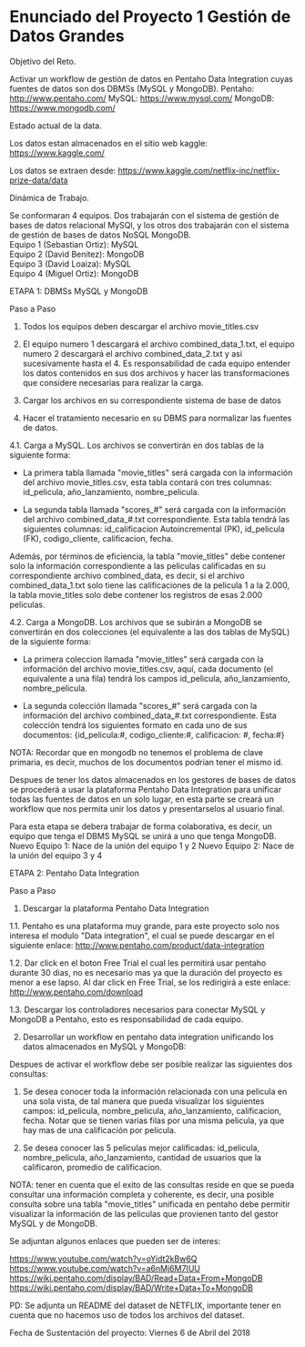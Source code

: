 # Enunciado del Proyecto 1 Gestión de Datos Grandes

Objetivo del Reto.

Activar un workflow de gestión de datos en Pentaho Data Integration cuyas fuentes de datos son dos DBMSs (MySQL y MongoDB).
Pentaho: http://www.pentaho.com/
MySQL: https://www.mysql.com/
MongoDB: https://www.mongodb.com/

Estado actual de la data.

Los datos estan almacenados en el sitio web kaggle: https://www.kaggle.com/

Los datos se extraen desde: https://www.kaggle.com/netflix-inc/netflix-prize-data/data

Dinámica de Trabajo.

Se conformaran 4 equipos. Dos trabajarán con el sistema de gestión de bases de datos relacional MySQl, y los otros dos trabajarán con el sistema de gestión de bases
de datos NoSQL MongoDB.
<br>Equipo 1 (Sebastian Ortiz): MySQL
<br>Equipo 2 (David Benitez): MongoDB
<br>Equipo 3 (David Loaiza): MySQL
<br>Equipo 4 (Miguel Ortiz): MongoDB


ETAPA 1: DBMSs MySQL y MongoDB

Paso a Paso

1. Todos los equipos deben descargar el archivo movie_titles.csv

2. El equipo numero 1 descargará el archivo combined_data_1.txt, el equipo numero 2 descargará el archivo combined_data_2.txt y asi 
sucesivamente hasta el 4. Es responsabilidad de cada equipo entender los datos contenidos en sus dos archivos y hacer las transformaciones que considere necesarias
para realizar la carga.

3. Cargar los archivos en su correspondiente sistema de base de datos

4. Hacer el tratamiento necesario en su DBMS para normalizar las fuentes de datos.

4.1. Carga a MySQL. Los archivos se convertirán en dos tablas de la siguiente forma:

- La primera tabla llamada "movie_titles" será cargada con la información del archivo movie_titles.csv, esta tabla contará con tres columnas: id_pelicula, año_lanzamiento, nombre_pelicula.

- La segunda tabla llamada "scores_#" será cargada con la información del archivo combined_data_#.txt correspondiente. Esta tabla tendrá las siguientes columnas: 
id_calificacion Autoincremental (PK), id_pelicula (FK), codigo_cliente, calificacion, fecha.

Además, por términos de eficiencia, la tabla "movie_titles" debe contener solo la información correspondiente a las peliculas calificadas en su correspondiente archivo
combined_data, es decir, si el archivo combined_data_1.txt solo tiene las calificaciones de la pelicula 1 a la 2.000, la tabla movie_titles solo debe contener los registros de esas 2.000 peliculas.

4.2. Carga a MongoDB. Los archivos que se subirán a MongoDB se convertirán en dos colecciones (el equivalente a las dos tablas de MySQL) de la siguiente forma:

- La primera coleccion llamada "movie_titles" será cargada con la información del archivo movie_titles.csv, aquí, cada documento (el equivalente a una fila)
tendrá los campos id_pelicula, año_lanzamiento, nombre_pelicula.

- La segunda colección llamada "scores_#" será cargada con la información del archivo combined_data_#.txt correspondiente.
Esta colección tendrá los siguientes formato en cada uno de sus documentos:
{id_pelicula:#, codigo_cliente:#, calificacion: #, fecha:#}

NOTA: Recordar que en mongodb no tenemos el problema de clave primaria, es decir, muchos de los documentos podrian tener el mismo id.


Despues de tener los datos almacenados en los gestores de bases de datos se procederá a usar la plataforma Pentaho Data Integration para 
unificar todas las fuentes de datos en un solo lugar, en esta parte se creará un workflow que nos permita unir los datos y presentarselos al usuario final.

Para esta etapa se debera trabajar de forma colaborativa, es decir, un equipo que tenga el DBMS MySQL se unirá a uno que tenga MongoDB.
Nuevo Equipo 1: Nace de la unión del equipo 1 y 2
Nuevo Equipo 2: Nace de la unión del equipo 3 y 4



ETAPA 2: Pentaho Data Integration

Paso a Paso

1. Descargar la plataforma Pentaho Data Integration 

1.1. Pentaho es una plataforma muy grande, para este proyecto solo nos interesa el modulo "Data integration", el cual se puede descargar en el siguiente enlace:
http://www.pentaho.com/product/data-integration

1.2. Dar click en el boton Free Trial el cual les permitirá usar pentaho durante 30 dias, no es necesario mas ya que la duración del proyecto es menor a ese lapso.
Al dar click en Free Trial, se los redirigirá a este enlace: http://www.pentaho.com/download

1.3. Descargar los controladores necesarios para conectar MySQL y MongoDB a Pentaho, esto es responsabilidad de cada equipo.

2. Desarrollar un workflow en pentaho data integration unificando los datos almacenados en MySQL y MongoDB:

Despues de activar el workflow debe ser posible realizar las siguientes dos consultas:

1. Se desea conocer toda la información relacionada con una pelicula en una sola vista, de tal manera que pueda visualizar los siguientes campos:
id_pelicula, nombre_pelicula, año_lanzamiento, calificacion, fecha.
Notar que se tienen varias filas por una misma pelicula, ya que hay mas de una calificación por pelicula.

2. Se desea conocer las 5 peliculas mejor calificadas:
id_pelicula, nombre_pelicula, año_lanzamiento, cantidad de usuarios que la calificaron, promedio de calificacion.

NOTA: tener en cuenta que el exito de las consultas reside en que se pueda consultar una información completa y coherente, es decir, una posible consulta
sobre una tabla "movie_titles" unificada en pentaho debe permitir visualizar la información de las peliculas que provienen tanto del gestor MySQL y de MongoDB.


Se adjuntan algunos enlaces que pueden ser de interes:

https://www.youtube.com/watch?v=oYidt2kBw6Q
https://www.youtube.com/watch?v=a6nMj6M7IUU
https://wiki.pentaho.com/display/BAD/Read+Data+From+MongoDB
https://wiki.pentaho.com/display/BAD/Write+Data+To+MongoDB

PD: Se adjunta un README del dataset de NETFLIX, importante tener en cuenta que no hacemos uso de todos los archivos del dataset.

Fecha de Sustentación del proyecto: Viernes 6 de Abril del 2018
